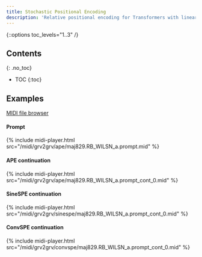 ```yaml
---
title: Stochastic Positional Encoding
description: 'Relative positional encoding for Transformers with linear complexity'
---
```


{::options toc_levels="1..3" /}

## Contents
{: .no_toc}
* TOC
{:toc}

## Examples

[MIDI file browser](midi_browser.html)

#### Prompt
{% include midi-player.html src="/midi/grv2grv/ape/maj829.RB_WILSN_a.prompt.mid" %}

#### APE continuation
{% include midi-player.html src="/midi/grv2grv/ape/maj829.RB_WILSN_a.prompt_cont_0.mid" %}

#### SineSPE continuation
{% include midi-player.html src="/midi/grv2grv/sinespe/maj829.RB_WILSN_a.prompt_cont_0.mid" %}

#### ConvSPE continuation
{% include midi-player.html src="/midi/grv2grv/convspe/maj829.RB_WILSN_a.prompt_cont_0.mid" %}
